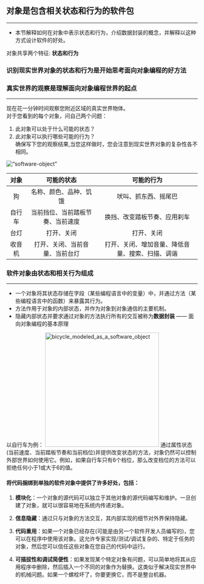 ## <b>对象是包含相关状态和行为的软件包</b>
---
* 本节解释如何在对象中表示状态和行为，介绍数据封装的概念，并解释以这种方式设计软件的好处。

对象共享两个特征: <b>状态和行为</b>


### 识别现实世界对象的状态和行为是开始思考面向对象编程的好方法
### 真实世界的观察是理解面向对象编程世界的起点
---
现在花一分钟时间观察您附近区域的真实世界物体。<br>
对于您看到的每个对象，问自己两个问题：
1. 此对象可以处于什么可能的状态？
2. 此对象可以执行哪些可能的行为？<br>
确保写下您的观察结果,当您这样做时，您会注意到现实世界对象的复杂性各不相同。
<img src="https://raw.githubusercontent.com/eoooy/Gallery/main/java-tutorial/docs/java/opp/software-object.png" alt=“software-object” width=“300” height=“300” />

|对象|可能的状态|可能的行为|
|:---:|:---:|:---:|
|狗|名称、颜色、品种、饥饿|吠叫、抓东西、摇尾巴|
|自行车|当前挡位、当前踏板节奏、当前速度|换挡、改变踏板节奏、应用刹车|
|台灯|打开、关闭|打开、关闭|
|收音机|打开、关闭、当前音量、当前台灯|打开、关闭、增加音量、降低音量、搜索、扫描、调谐|


### 软件对象由状态和相关行为组成
---
* 一个对象将其状态存储在字段（某些编程语言中的变量）中，并通过方法（某些编程语言中的函数）来暴露其行为。
* 方法作用于对象的内部状态，并作为对象到对象通信的主要机制。
* 隐藏内部状态并要求通过对象的方法执行所有的交互被称为<b>数据封装</b> —— 面向对象编程的基本原理

以自行车为例：
<img src="https://raw.githubusercontent.com/eoooy/Gallery/main/java-tutorial/docs/java/opp/bicycle-modeled-as-a-software-object.png" alt="bicycle_modeled_as_a_software_object" width="300" height="300" />
通过属性状态(当前速度、当前踏板节奏和当前档位)并提供改变状态的方法，对象仍然可以控制外部世界如何使用它。例如，如果自行车只有6个档位，那么改变档位的方法可以拒绝任何小于1或大于6的值。

#### 将代码捆绑到单独的软件对象中提供了许多好处，包括：

1. <b>模块化</b>：一个对象的源代码可以独立于其他对象的源代码编写和维护。一旦创建了对象，就可以很容易地在系统内传递对象。

2. <b>信息隐藏</b>：通过只与对象的方法交互，其内部实现的细节对外界保持隐藏。

3. <b>代码重用</b>：如果一个对象已经存在(可能是由另一个软件开发人员编写的)，您可以在程序中使用该对象。这允许专家实现/测试/调试复杂的、特定于任务的对象，然后您可以信任这些对象在您自己的代码中运行。

4. <b>可插拔性和调试简便性</b>：如果发现某个特定对象有问题，可以简单地将其从应用程序中删除，然后插入一个不同的对象作为替换。这类似于解决现实世界中的机械问题。如果一个螺栓坏了，你要更换它，而不是整台机器。